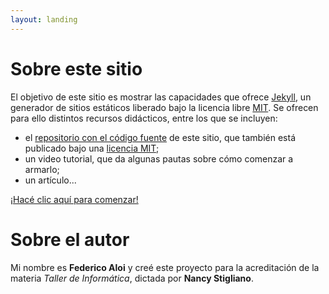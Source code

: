 ```yaml
---
layout: landing
---
```


# Sobre este sitio

El objetivo de este sitio es mostrar las capacidades que ofrece [Jekyll](https://jekyllrb.com/), un generador de sitios estáticos liberado bajo la  licencia libre [MIT](https://es.wikipedia.org/wiki/Licencia_MIT). Se ofrecen para ello distintos recursos didácticos, entre los que se incluyen:

* el [repositorio con el código fuente](https://github.com/faloi/informatica-juanb) de este sitio, que también está publicado bajo una [licencia MIT]([MIT](https://es.wikipedia.org/wiki/Licencia_MIT));
* un video tutorial, que da algunas pautas sobre cómo comenzar a armarlo;
* un artículo...

[¡Hacé clic aquí para comenzar!](/primeros-pasos)


# Sobre el autor

Mi nombre es **Federico Aloi** y creé este proyecto para la acreditación de la materia _Taller de Informática_, dictada por **Nancy Stigliano**.
